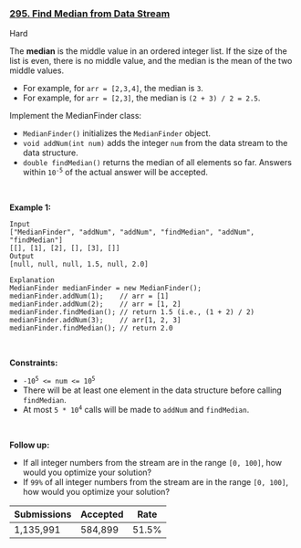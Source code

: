 ### [295. Find Median from Data Stream](https://leetcode.com/problems/find-median-from-data-stream/)

Hard

The __median__ is the middle value in an ordered integer list. If the size of the list is even, there is no middle value, and the median is the mean of the two middle values.

*   For example, for `` arr = [2,3,4] ``, the median is `` 3 ``.
*   For example, for `` arr = [2,3] ``, the median is `` (2 + 3) / 2 = 2.5 ``.

Implement the MedianFinder class:

*   `` MedianFinder() `` initializes the `` MedianFinder `` object.
*   `` void addNum(int num) `` adds the integer `` num `` from the data stream to the data structure.
*   `` double findMedian() `` returns the median of all elements so far. Answers within <code>10<sup>-5</sup></code> of the actual answer will be accepted.

 

<strong class="example">Example 1:</strong>

```
Input
["MedianFinder", "addNum", "addNum", "findMedian", "addNum", "findMedian"]
[[], [1], [2], [], [3], []]
Output
[null, null, null, 1.5, null, 2.0]

Explanation
MedianFinder medianFinder = new MedianFinder();
medianFinder.addNum(1);    // arr = [1]
medianFinder.addNum(2);    // arr = [1, 2]
medianFinder.findMedian(); // return 1.5 (i.e., (1 + 2) / 2)
medianFinder.addNum(3);    // arr[1, 2, 3]
medianFinder.findMedian(); // return 2.0
```

 

__Constraints:__

*   <code>-10<sup>5</sup> <= num <= 10<sup>5</sup></code>
*   There will be at least one element in the data structure before calling `` findMedian ``.
*   At most <code>5 * 10<sup>4</sup></code> calls will be made to `` addNum `` and `` findMedian ``.

 

__Follow up:__

*   If all integer numbers from the stream are in the range `` [0, 100] ``, how would you optimize your solution?
*   If `` 99% `` of all integer numbers from the stream are in the range `` [0, 100] ``, how would you optimize your solution?

| Submissions    | Accepted     | Rate   |
| -------------- | ------------ | ------ |
| 1,135,991 | 584,899 | 51.5% |